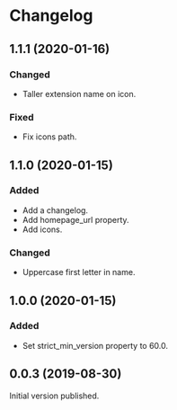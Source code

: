 # Changelog

## 1.1.1 (2020-01-16)
### Changed
- Taller extension name on icon.

### Fixed
- Fix icons path.

## 1.1.0 (2020-01-15)
### Added
- Add a changelog.
- Add homepage_url property.
- Add icons.

### Changed
- Uppercase first letter in name.

## 1.0.0 (2020-01-15)
### Added
- Set strict_min_version property to 60.0.

## 0.0.3 (2019-08-30)
Initial version published.
